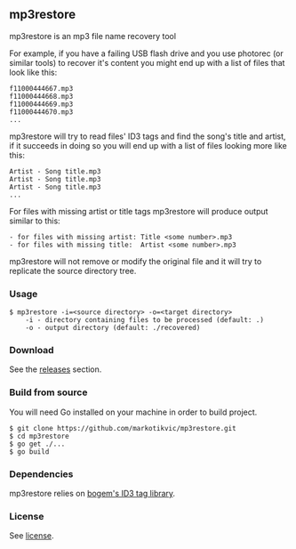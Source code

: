 ## mp3restore
mp3restore is an mp3 file name recovery tool

For example, if you have a failing USB flash drive and you use photorec (or similar tools)
to recover it's content you might end up with a list of files that look like this:

	f11000444667.mp3
	f11000444668.mp3
	f11000444669.mp3
	f11000444670.mp3
	...

mp3restore will try to read files' ID3 tags and find the song's title and artist, if it succeeds in
doing so you will end up with a list of files looking more like this:

	Artist - Song title.mp3
	Artist - Song title.mp3
	Artist - Song title.mp3
	...

For files with missing artist or title tags mp3restore will produce output similar to this:

	- for files with missing artist: Title <some number>.mp3
	- for files with missing title:  Artist <some number>.mp3

mp3restore will not remove or modify the original file and it will try to replicate the
source directory tree.

### Usage
	$ mp3restore -i=<source directory> -o=<target directory>
		-i - directory containing files to be processed (default: .)
		-o - output directory (default: ./recovered)

### Download
See the [releases](https://github.com/markotikvic/mp3restore/releases) section.

### Build from source
You will need Go installed on your machine in order to build project.  

	$ git clone https://github.com/markotikvic/mp3restore.git
	$ cd mp3restore
	$ go get ./...
	$ go build

### Dependencies
mp3restore relies on [bogem's ID3 tag library](https://github.com/bogem/id3v2).

### License
See [license](LICENSE).
